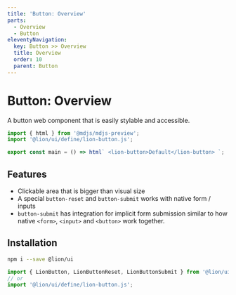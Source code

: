 ```yaml
---
title: 'Button: Overview'
parts:
  - Overview
  - Button
eleventyNavigation:
  key: Button >> Overview
  title: Overview
  order: 10
  parent: Button
---
```


# Button: Overview

A button web component that is easily stylable and accessible.

```js script
import { html } from '@mdjs/mdjs-preview';
import '@lion/ui/define/lion-button.js';
```

```js preview-story
export const main = () => html` <lion-button>Default</lion-button> `;
```

## Features

- Clickable area that is bigger than visual size
- A special `button-reset` and `button-submit` works with native form / inputs
- `button-submit` has integration for implicit form submission similar to how native `<form>`, `<input>` and `<button>` work together.

## Installation

```bash
npm i --save @lion/ui
```

```js
import { LionButton, LionButtonReset, LionButtonSubmit } from '@lion/ui/button.js';
// or
import '@lion/ui/define/lion-button.js';
```
